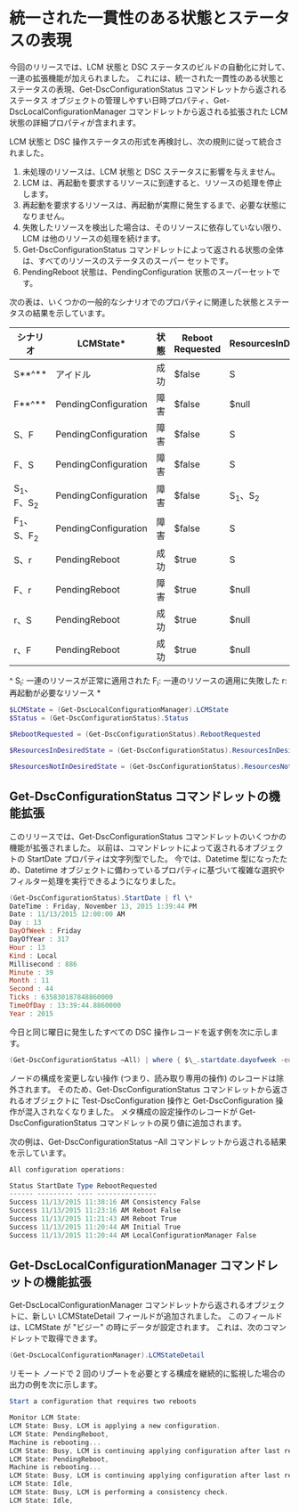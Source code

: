 # 統一された一貫性のある状態とステータスの表現

今回のリリースでは、LCM 状態と DSC ステータスのビルドの自動化に対して、一連の拡張機能が加えられました。 これには、統一された一貫性のある状態とステータスの表現、Get-DscConfigurationStatus コマンドレットから返されるステータス オブジェクトの管理しやすい日時プロパティ、Get-DscLocalConfigurationManager コマンドレットから返される拡張された LCM 状態の詳細プロパティが含まれます。

LCM 状態と DSC 操作ステータスの形式を再検討し、次の規則に従って統合されました。
1.  未処理のリソースは、LCM 状態と DSC ステータスに影響を与えません。
2.  LCM は、再起動を要求するリソースに到達すると、リソースの処理を停止します。
3.  再起動を要求するリソースは、再起動が実際に発生するまで、必要な状態になりません。
4.  失敗したリソースを検出した場合は、そのリソースに依存していない限り、LCM は他のリソースの処理を続けます。
5.  Get-DscConfigurationStatus コマンドレットによって返される状態の全体は、すべてのリソースのステータスのスーパー セットです。
6.  PendingReboot 状態は、PendingConfiguration 状態のスーパーセットです。

次の表は、いくつかの一般的なシナリオでのプロパティに関連した状態とステータスの結果を示しています。

| **シナリオ**                    | **LCMState\***       | **状態** | **Reboot Requested**  | **ResourcesInDesiredState**  | **ResourcesNotInDesiredState** |
|---------------------------------|----------------------|------------|---------------|------------------------------|--------------------------------|
| S**^**                          | アイドル                 | 成功    | $false        | S                            | $null                          |
| F**^**                          | PendingConfiguration | 障害    | $false        | $null                        | F                              |
| S、F                             | PendingConfiguration | 障害    | $false        | S                            | F                              |
| F、S                             | PendingConfiguration | 障害    | $false        | S                            | F                              |
| S<sub>1</sub>、F、S<sub>2</sub> | PendingConfiguration | 障害    | $false        | S<sub>1</sub>、S<sub>2</sub> | F                              |
| F<sub>1</sub>、S、F<sub>2</sub> | PendingConfiguration | 障害    | $false        | S                            | F<sub>1</sub>、F<sub>2</sub>   |
| S、r                            | PendingReboot        | 成功    | $true         | S                            | r                              |
| F、r                            | PendingReboot        | 障害    | $true         | $null                        | F、r                           |
| r、S                            | PendingReboot        | 成功    | $true         | $null                        | r                              |
| r、F                            | PendingReboot        | 成功    | $true         | $null                        | r                              |

^
S<sub>i</sub>: 一連のリソースが正常に適用された F<sub>i</sub>: 一連のリソースの適用に失敗した r: 再起動が必要なリソース
\*

```powershell
$LCMState = (Get-DscLocalConfigurationManager).LCMState
$Status = (Get-DscConfigurationStatus).Status

$RebootRequested = (Get-DscConfigurationStatus).RebootRequested

$ResourcesInDesiredState = (Get-DscConfigurationStatus).ResourcesInDesiredState

$ResourcesNotInDesiredState = (Get-DscConfigurationStatus).ResourcesNotInDesiredState
```
## Get-DscConfigurationStatus コマンドレットの機能拡張

このリリースでは、Get-DscConfigurationStatus コマンドレットのいくつかの機能が拡張されました。 以前は、コマンドレットによって返されるオブジェクトの StartDate プロパティは文字列型でした。 今では、Datetime 型になったため、Datetime オブジェクトに備わっているプロパティに基づいて複雑な選択やフィルター処理を実行できるようになりました。
```powershell
(Get-DscConfigurationStatus).StartDate | fl \*
DateTime : Friday, November 13, 2015 1:39:44 PM
Date : 11/13/2015 12:00:00 AM
Day : 13
DayOfWeek : Friday
DayOfYear : 317
Hour : 13
Kind : Local
Millisecond : 886
Minute : 39
Month : 11
Second : 44
Ticks : 635830187848860000
TimeOfDay : 13:39:44.8860000
Year : 2015
```

今日と同じ曜日に発生したすべての DSC 操作レコードを返す例を次に示します。
```powershell
(Get-DscConfigurationStatus –All) | where { $\_.startdate.dayofweek -eq (Get-Date).DayOfWeek }
```

ノードの構成を変更しない操作 (つまり、読み取り専用の操作) のレコードは除外されます。 そのため、Get-DscConfigurationStatus コマンドレットから返されるオブジェクトに Test-DscConfiguration 操作と Get-DscConfiguration 操作が混入されなくなりました。
メタ構成の設定操作のレコードが Get-DscConfigurationStatus コマンドレットの戻り値に追加されます。

次の例は、Get-DscConfigurationStatus –All コマンドレットから返される結果を示しています。
```powershell
All configuration operations:

Status StartDate Type RebootRequested
------ --------- ---- ---------------
Success 11/13/2015 11:38:16 AM Consistency False
Success 11/13/2015 11:23:16 AM Reboot False
Success 11/13/2015 11:21:43 AM Reboot True
Success 11/13/2015 11:20:44 AM Initial True
Success 11/13/2015 11:20:44 AM LocalConfigurationManager False
```

## Get-DscLocalConfigurationManager コマンドレットの機能拡張
Get-DscLocalConfigurationManager コマンドレットから返されるオブジェクトに、新しい LCMStateDetail フィールドが追加されました。 このフィールドは、LCMState が "ビジー" の時にデータが設定されます。 これは、次のコマンドレットで取得できます。
```powershell
(Get-DscLocalConfigurationManager).LCMStateDetail
```

リモート ノードで 2 回のリブートを必要とする構成を継続的に監視した場合の出力の例を次に示します。
```powershell
Start a configuration that requires two reboots

Monitor LCM State:
LCM State: Busy, LCM is applying a new configuration.
LCM State: PendingReboot,
Machine is rebooting...
LCM State: Busy, LCM is continuing applying configuration after last reboot.
LCM State: PendingReboot,
Machine is rebooting...
LCM State: Busy, LCM is continuing applying configuration after last reboot.
LCM State: Idle,
LCM State: Busy, LCM is performing a consistency check.
LCM State: Idle,
```


<!--HONumber=Jun16_HO4-->


